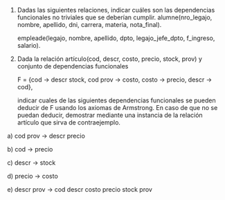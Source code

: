 1. Dadas las siguientes relaciones, indicar cuáles son las dependencias funcionales no triviales que se deberían cumplir.
   alumne(nro_legajo, nombre, apellido, dni, carrera, materia, nota_final).

   empleade(legajo, nombre, apellido, dpto, legajo_jefe_dpto, f_ingreso, salario).

2. Dada la relación
   artículo(cod, descr, costo, precio, stock, prov)
   y conjunto de dependencias funcionales

   F = {cod → descr stock, cod prov → costo, costo → precio, descr → cod},

   indicar cuales de las siguientes dependencias funcionales se pueden deducir de F usando los axiomas de Armstrong. En caso de que no se puedan deducir, demostrar mediante una instancia de la relación artículo que sirva de contraejemplo.

  a) cod prov → descr precio
  
  b) cod → precio
  
  c) descr → stock
  
  d) precio → costo
  
  e) descr prov → cod descr costo precio stock prov
